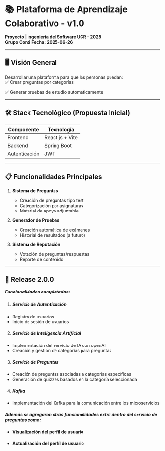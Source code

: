 # 📚 Plataforma de Aprendizaje Colaborativo - v1.0
**Proyecto  | Ingeniería del Software UCR - 2025**  
**Grupo Conti**
**Fecha: 2025-06-26**

---

## 🖥️ **Visión General**
Desarrollar una plataforma para que las personas puedan:  
✅ Crear  preguntas por categorías

✅ Generar pruebas de estudio automáticamente  

---

## 🛠️ **Stack Tecnológico (Propuesta Inicial)**
| Componente       | Tecnología    |
|-----------------|---------------|
| Frontend        | React.js + Vite |
| Backend         | Spring Boot   |
| Autenticación   | JWT           |

---

## 📋 **Funcionalidades Principales**
1. **Sistema de Preguntas**
    - Creación de preguntas tipo test
    - Categorización por asignaturas
    - Material de apoyo adjuntable

2. **Generador de Pruebas**
    - Creación automática de exámenes
    - Historial de resultados  (a futuro)

3. **Sistema de Reputación**
    - Votación de preguntas/respuestas
    - Reporte de contenido

---
## 🔄 **Release 2.0.0**

##### **Funcionalidades completadas:**

1. ##### **Servicio de Autenticación**
- Registro de usuarios
- Inicio de sesión de usuarios

2. ##### **Servicio de Inteligencia Artificial**
- Implementación del servicio de IA con openAI
- Creación y gestión de categorías para preguntas

3. ##### **Servicio de Preguntas**
- Creación de preguntas asociadas a categorías específicas
- Generación de quizzes basados en la categoría seleccionada

4. ##### **Kafka**
- Implementación del Kafka para la comunicación entre los microservicios

##### Además se agregaron otras funcionalidades extra dentro del servicio de preguntas como:

- #### Visualización del perfíl de usuario
- #### Actualización del perfíl de usuario

